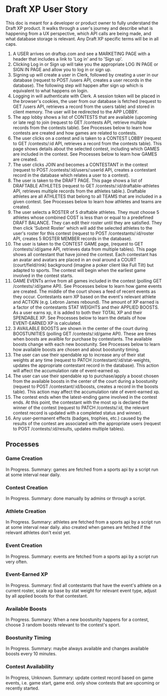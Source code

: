 # Draft XP User Story

This doc is meant for a developer or product owner to fully understand the Draft XP product. It walks through a user's journey and describe what is happening from a UX perspective, which API calls are being made, and what database storage is relevant. Any Draft XP specific terms will be in all caps.

1. A USER arrives on draftxp.com and see a MARKETING PAGE with a header that includes a link to 'Log in' and to 'Sign up'.
1. Clicking Log in or Sign up will take you the appropriate LOG IN PAGE or SIGN IN PAGE and allow you to log in or sign up.
1. Signing up will create a user in Clerk, followed by creating a user in our database (request to POST /users API, creates a user records in the database). The following step will happen after sign up which is equivalent to what happens on login.
1. Logging in will authenticate with Clerk. A session token will be placed in the browser's cookies, the user from our database is fetched (request to GET /users API, retrieves a record from the users table) and stored in client memory. The user will be redirected to the APP LOBBY.
1. The app lobby shows a list of CONTESTS that are available (upcoming or late reg) to join (request to GET /contests API, retrieve multiple records from the contests table). See Processes below to learn how contests are created and how games are related to contests.
1. The user clicks on a contest and is taken to a CONTEST LOBBY (request to GET /contests/:id API, retrieves a record from the contests table). This page shows details about the selected contest, including which GAMES are included in the contest. See Processes below to learn how GAMES are created.
1. The user clicks JOIN and becomes a CONTESTANT in the contest (request to POST /contests/:id/users/:userId API, creates a contestant record in the database which relates a user to a contest).
1. The user is taken to the DRAFT PAGE. This page shows a list of DRAFTABLE ATHLETES (request to GET /contests/:id/draftable-athletes API, retrieves multiple records from the athletes table.). Draftable athletes are all ATHLETES that belong to all TEAMS that are included in a given contest. See Processes below to learn how athletes and teams are created.
1. The user selects a ROSTER of 5 draftable athletes. They must choose 5 athletes whose combined COST is less than or equal to a predefined DRAFT BALANCE. They can edit their roster until they are satisfied. They then click 'Submit Roster' which will add the selected athletes to the user's roster for this contest (request to POST /contestants/:id/roster API, creates 5 ROSTER MEMBER records in the database).
1. The user is taken to the CONTEST GAME page, (request to GET /contests/:id/game API, retrieves data from multiple tables). This page shows all contestant that have joined the contest. Each contestant has an avatar and avatars are placed in an oval around a COURT (court/field/rink) background (imagine a poker client like Full Tilt) but adapted to sports. The contest will begin when the earliest game involved in the contest starts.
1. GAME EVENTs arrive from all games included in the contest (polling GET /contests/:id/game API). See Processes below to learn how game events are created. The middle of the court shows a feed of recent events as they occur. Contestants earn XP based on the event's relevant athlete and ACTION (e.g. Lebron James rebound). The amount of XP earned is a factor of the contestants STAT WEIGHTS and their APPLIED BOOSTS. As a user earns xp, it is added to both their TOTAL XP and their SPENDABLE XP. See Processes below to learn the details of how EVENT-EARNED XP is calculated.
1. 3 AVAILABLE BOOSTS are shown in the center of the court during BOOSTUNITIES (polling GET /contests/:id/game API). These are times when boosts are availble for purchase by contestants. The available boosts change with each new boostunity. See Processes below to learn how available boosts are chosen and about boostunity timing.
1. The user can use their spendable xp to increase any of their stat weights at any time (request to PATCH /contestant/:id/stat-weights, updates the appropriate contestant record in the database). This action will affect the accumulation rate of event-earned xp.
1. The user can use their spendable xp to purchase/apply a boost chosen from the available boosts in the center of the court during a boostunity (request to POST /contestant/:id/boosts, creates a record in the boosts table). This action may affect the accumulation rate of event-earned xp.
1. The contest ends when the latest-ending game involved in the contest ends. At this point, the contestant with the most xp is declared the winner of the contest (request to PATCH /contests/:id, the relevant contest record is updated with a completed status and winner).
1. Any user-permanent effects (badges, trophies, etc.) caused by the results of the contest are associated with the appropriate users (request to POST /contests/:id/results, updates multiple tables).

## Processes

### Game Creation

In Progress. Summary: games are fetched from a sports api by a script run at some interval near daily.

### Contest Creation

In Progress. Summary: done manually by admins or through a script.

### Athlete Creation

In Progress. Summary: athletes are fetched from a sports api by a script run at some interval near daily. also created when games are fetched if the relevant athletes don't exist yet.

### Event Creation

In Progress. Summary: events are fetched from a sports api by a script run very often.

### Event-Earned XP

In Progress. Summary: find all contestants that have the event's athlete on a current roster, scale xp base by stat weight for relevant event type, adjust by all applied boosts for that contestant.

### Available Boosts

In Progress. Summary: When a new boostunity happens for a contest, choose 3 random boosts relevant to the contest's sport.

### Boostunity Timing

In Progress. Summary: maybe always available and changes available boosts every 10 minutes.

### Contest Availability

In Progress, Unknown. Summary: update contest record based on game events, i.e. game start, game end. only show contests that are upcoming or recently started.
